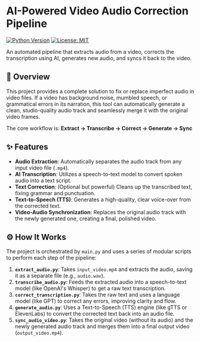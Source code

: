 # AI-Powered Video Audio Correction Pipeline

[![Python Version](https://img.shields.io/badge/Python-3.9%2B-blue.svg)](https://www.python.org/downloads/)
[![License: MIT](https://img.shields.io/badge/License-MIT-yellow.svg)](https://opensource.org/licenses/MIT)

An automated pipeline that extracts audio from a video, corrects the transcription using AI, generates new audio, and syncs it back to the video.

## 🌟 Overview

This project provides a complete solution to fix or replace imperfect audio in video files. If a video has background noise, mumbled speech, or grammatical errors in its narration, this tool can automatically generate a clean, studio-quality audio track and seamlessly merge it with the original video frames.

The core workflow is:
**Extract -> Transcribe -> Correct -> Generate -> Sync**

## ✨ Features

- **Audio Extraction**: Automatically separates the audio track from any input video file (`.mp4`).
- **AI Transcription**: Utilizes a speech-to-text model to convert spoken audio into a text script.
- **Text Correction**: (Optional but powerful) Cleans up the transcribed text, fixing grammar and punctuation.
- **Text-to-Speech (TTS)**: Generates a high-quality, clear voice-over from the corrected text.
- **Video-Audio Synchronization**: Replaces the original audio track with the newly generated one, creating a final, polished video.

## ⚙️ How It Works

The project is orchestrated by `main.py` and uses a series of modular scripts to perform each step of the pipeline:

1.  **`extract_audio.py`**: Takes `input_video.mp4` and extracts the audio, saving it as a separate file (e.g., `audio.wav`).
2.  **`transcribe_audio.py`**: Feeds the extracted audio into a speech-to-text model (like OpenAI's Whisper) to get a raw text transcription.
3.  **`correct_transcription.py`**: Takes the raw text and uses a language model (like GPT) to correct any errors, improving clarity and flow.
4.  **`generate_audio.py`**: Uses a Text-to-Speech (TTS) engine (like gTTS or ElevenLabs) to convert the corrected text back into an audio file.
5.  **`sync_audio_video.py`**: Takes the original video (without its audio) and the newly generated audio track and merges them into a final output video (`output_video.mp4`).
